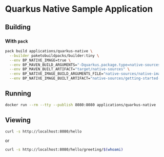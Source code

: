 # Quarkus Native Sample Application

## Building

### With `pack`

```bash
pack build applications/quarkus-native \
  --builder paketobuildpacks/builder:tiny \
  --env BP_NATIVE_IMAGE=true \
  --env BP_MAVEN_BUILD_ARGUMENTS="-Dquarkus.package.type=native-sources -Dmaven.test.skip=true package" \
  --env BP_MAVEN_BUILT_ARTIFACT="target/native-sources" \
  --env BP_NATIVE_IMAGE_BUILD_ARGUMENTS_FILE="native-sources/native-image.args" \
  --env BP_NATIVE_IMAGE_BUILT_ARTIFACT="native-sources/getting-started-*-runner.jar"
```

## Running

```bash
docker run --rm --tty --publish 8080:8080 applications/quarkus-native
```

## Viewing

```bash
curl -s http://localhost:8080/hello
```

or 

```bash
curl -s http://localhost:8080/hello/greeting/$(whoami)
```
